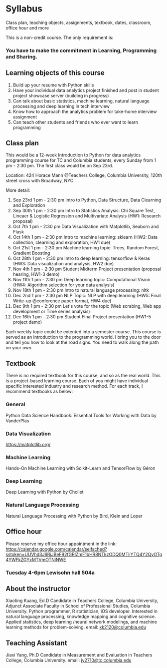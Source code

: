 # Syllabus
Class plan, teaching objects, assignments, textbook, dates, classroom, office hour and more

This is a non-credit course. The only requirement is: 
### You have to make the commitment in Learning, Programming and Sharing.

## Learning objects of this course

1. Build up your resume with Python skills
2. Have your individual data analytics project finished and post in student project showcase server (building in progress)
3. Can talk about basic statistics, machine learning, natural language processing and deep learning in tech interview
4. Know how to approach the analytics problem for take-home interview assignment
4. Can teach other students and friends who ever want to learn programming

## Class plan
This would be a 12-week Introduction to Python for data analytics programming course for TC and Columbia students, every Sunday from 1 pm - 2:30 pm. The first class would be on Sep 23rd.

Location: 424 Horace Mann @Teachers College, Columbia University, 120th street cross with Broadway, NYC

More detail:
1. Sep 23rd 1 pm - 2:30 pm Intro to Python, Data Structure, Data Clearning and Exploration
2. Sep 30th 1 pm - 2:30 pm Intro to Statistics Analysis: Chi Square Test, Lineaer & Logistic Regression and Multivariate Analysis (HW1: Research proposal)
3. Oct 7th 1 pm - 2:30 pm Data Visualization with Matplotlib, Seaborn and Flask
4. Oct 14th 1 pm - 2:30 pm Intro to machine learning: sklearn (HW2: Data collection, clearning and exploration, HW1 due)
5. Oct 21st 1 pm - 2:30 pm Machine learning topic: Trees, Random Forest, Gradient Boosting
6. Oct 28th 1 pm - 2:30 pm Intro to deep learning: tensorflow & Keras (HW3: Data visualization and analysis, HW2 due)
7. Nov 4th 1 pm - 2:30 pm Student Midterm Project presentation (proposal hearing, HW1-3 demo)
8. Nov 11th 1 pm - 2:30 pm Deep learning topic: Computational Vision (HW4: Algorithm selection for your data analysis)
9. Nov 18th 1 pm - 2:30 pm Intro to natural language processing: nltk
10. Dec 2nd 1 pm - 2:30 pm NLP Topic: NLP with deep learning (HW5: Final Write-up @conference paper format, HW4 due)
11. Dec 9th 1 pm - 2:30 pm Let's vote for the topic (Web scrabing, Web app development or Time series analysis)
12. Dec 16th 1 pm - 2:30 pm Student Final Project presentation (HW1-5 project demo)

Each weekly topic could be extented into a semester course. This course is served as an introduction to the programming world. I bring you to the door and tell you how to look at the road signs. You need to walk along the path on your own.

## Textbook
There is no required textbook for this course, and so as the real world. 
This is a project-based learning course. Each of you might have individual specific interested industry and research method. For each track, I recommend textbooks as below:
### General
Python Data Science Handbook: Essential Tools for Working with Data by VanderPlas
### Data Visualization
https://matplotlib.org/
### Machine Learning
Hands-On Machine Learning with Scikit-Learn and TensorFlow by Géron
### Deep Learning
Deep Learning with Python by Chollet
### Natural Language Processing
Natural Language Processing with Python by Bird, Klein and Loper


## Office hour
Please reserve my office hour appointment in the link:
https://calendar.google.com/calendar/selfsched?sstoken=UUVhd3J6RjJBeF92fGRlZmF1bHR8NTkzODQ0MTliYTQ4Y2QyOTg4YWFkZGYxMTVmOTNiNWE
### Tuesday 4-6pm Lewisohn hall 504a 


## About the instructor
Xiaoting Kuang, Ed.D Candidate in Teachers College, Columbia University, Adjunct Associate Faculty in School of Professional Studies, Columbia University. 
Python programmer, R statistician, iOS developer. Interested in natural language processing, knowledge mapping and cognitive science. Applied statistics, deep learning /neural network modelings, and machine learning methods for problem-solving.
email: xk2120@columbia.edu

## Teaching Assistant
Jiaxi Yang, Ph.D Candidate in Measurement and Evaluation in Teachers College, Columbia University.
email: jy2710@tc.columbia.edu
